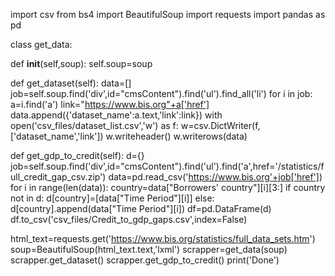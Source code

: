 import csv
from bs4 import BeautifulSoup
import requests
import pandas as pd

class get_data:

  def __init__(self,soup):
    self.soup=soup

  def get_dataset(self):
    data=[]
    job=self.soup.find('div',id="cmsContent").find('ul').find_all('li')
    for i in job:
      a=i.find('a')
      link="https://www.bis.org"+a['href']
      data.append({'dataset_name':a.text,'link':link})
    with open('csv_files/dataset_list.csv','w') as f:
      w=csv.DictWriter(f,['dataset_name','link'])
      w.writeheader()
      w.writerows(data)

  def get_gdp_to_credit(self):
    d={}
    job=self.soup.find('div',id="cmsContent").find('ul').find('a',href='/statistics/full_credit_gap_csv.zip')
    data=pd.read_csv('https://www.bis.org'+job['href'])
    for i in range(len(data)):
      country=data["Borrowers' country"][i][3:]
      if country not in d:
        d[country]=[data["Time Period"][i]]
      else:
        d[country].append(data["Time Period"][i])
    df=pd.DataFrame(d)
    df.to_csv('csv_files/Credit_to_gdp_gaps.csv',index=False)

html_text=requests.get('https://www.bis.org/statistics/full_data_sets.htm')
soup=BeautifulSoup(html_text.text,'lxml')
scrapper=get_data(soup)
scrapper.get_dataset()
scrapper.get_gdp_to_credit()
print('Done')
